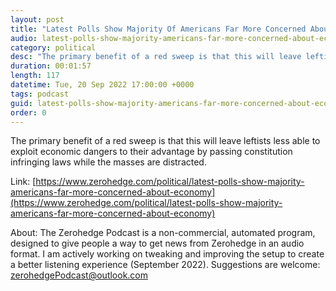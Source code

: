```yaml
---
layout: post
title: "Latest Polls Show Majority Of Americans Far More Concerned About The Economy"
audio: latest-polls-show-majority-americans-far-more-concerned-about-economy-0
category: political
desc: "The primary benefit of a red sweep is that this will leave leftists less able to exploit economic dangers to their advantage by passing constitution infringing laws while the masses are distracted. "
duration: 00:01:57
length: 117
datetime: Tue, 20 Sep 2022 17:00:00 +0000
tags: podcast
guid: latest-polls-show-majority-americans-far-more-concerned-about-economy-0
order: 0
---
```

The primary benefit of a red sweep is that this will leave leftists less able to exploit economic dangers to their advantage by passing constitution infringing laws while the masses are distracted. 

Link: [https://www.zerohedge.com/political/latest-polls-show-majority-americans-far-more-concerned-about-economy](https://www.zerohedge.com/political/latest-polls-show-majority-americans-far-more-concerned-about-economy)

About: The Zerohedge Podcast is a non-commercial, automated program, designed to give people a way to get news from Zerohedge in an audio format.  I am actively working on tweaking and improving the setup to create a better listening experience (September 2022).  Suggestions are welcome: [zerohedgePodcast@outlook.com](mailto:zerohedgePodcast@outlook.com)